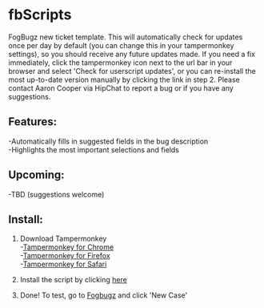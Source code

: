 # fbScripts
FogBugz new ticket template. This will automatically check for updates once per day by default (you can change this in your tampermonkey settings), so you should receive any future updates made. If you need a fix immediately, click the tampermonkey icon next to the url bar in your browser and select 'Check for userscript updates', or you can re-install the most up-to-date version manually by clicking the link in step 2. Please contact Aaron Cooper via HipChat to report a bug or if you have any suggestions.

## Features:
-Automatically fills in suggested fields in the bug description<br>
-Highlights the most important selections and fields

## Upcoming:
-TBD (suggestions welcome)

## Install:
1. Download Tampermonkey<br>
-<a href='https://chrome.google.com/webstore/detail/tampermonkey/dhdgffkkebhmkfjojejmpbldmpobfkfo?hl=en' target='_blank'>Tampermonkey for Chrome</a><br>
-<a href='https://addons.mozilla.org/en-Us/firefox/addon/tampermonkey/' target='_blank'>Tampermonkey for Firefox</a><br>
-<a href='http://tampermonkey.net/?browser=safari' target='_blank'>Tampermonkey for Safari</a>

2. Install the script by clicking <a href='https://github.com/aHoyleCooper/fbScripts/raw/master/newFbTicketTemplate.user.js' target='_blank'>here</a>

3. Done! To test, go to <a href='http://fogbugz/' target='_blank'>Fogbugz</a> and click 'New Case'
